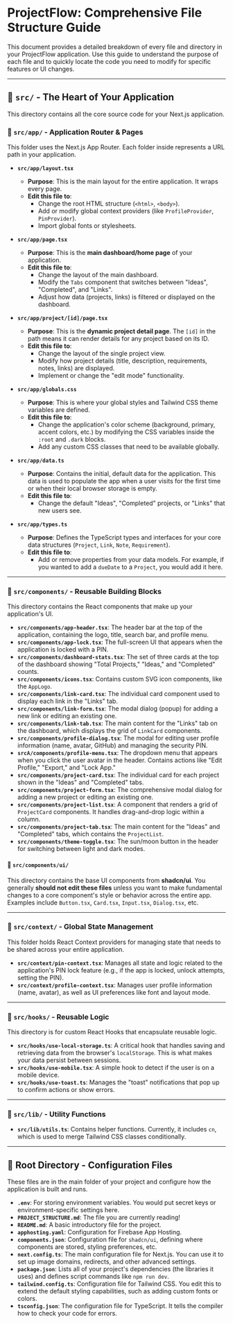 # ProjectFlow: Comprehensive File Structure Guide

This document provides a detailed breakdown of every file and directory in your ProjectFlow application. Use this guide to understand the purpose of each file and to quickly locate the code you need to modify for specific features or UI changes.

---

## 📂 `src/` - The Heart of Your Application

This directory contains all the core source code for your Next.js application.

### 📁 `src/app/` - Application Router & Pages

This folder uses the Next.js App Router. Each folder inside represents a URL path in your application.

- **`src/app/layout.tsx`**
  - **Purpose**: This is the main layout for the entire application. It wraps every page.
  - **Edit this file to**:
    - Change the root HTML structure (`<html>`, `<body>`).
    - Add or modify global context providers (like `ProfileProvider`, `PinProvider`).
    - Import global fonts or stylesheets.

- **`src/app/page.tsx`**
  - **Purpose**: This is the **main dashboard/home page** of your application.
  - **Edit this file to**:
    - Change the layout of the main dashboard.
    - Modify the `Tabs` component that switches between "Ideas", "Completed", and "Links".
    - Adjust how data (projects, links) is filtered or displayed on the dashboard.

- **`src/app/project/[id]/page.tsx`**
  - **Purpose**: This is the **dynamic project detail page**. The `[id]` in the path means it can render details for any project based on its ID.
  - **Edit this file to**:
    - Change the layout of the single project view.
    - Modify how project details (title, description, requirements, notes, links) are displayed.
    - Implement or change the "edit mode" functionality.

- **`src/app/globals.css`**
  - **Purpose**: This is where your global styles and Tailwind CSS theme variables are defined.
  - **Edit this file to**:
    - Change the application's color scheme (background, primary, accent colors, etc.) by modifying the CSS variables inside the `:root` and `.dark` blocks.
    - Add any custom CSS classes that need to be available globally.

- **`src/app/data.ts`**
  - **Purpose**: Contains the initial, default data for the application. This data is used to populate the app when a user visits for the first time or when their local browser storage is empty.
  - **Edit this file to**:
    - Change the default "Ideas", "Completed" projects, or "Links" that new users see.

- **`src/app/types.ts`**
  - **Purpose**: Defines the TypeScript types and interfaces for your core data structures (`Project`, `Link`, `Note`, `Requirement`).
  - **Edit this file to**:
    - Add or remove properties from your data models. For example, if you wanted to add a `dueDate` to a `Project`, you would add it here.

---

### 📁 `src/components/` - Reusable Building Blocks

This directory contains the React components that make up your application's UI.

- **`src/components/app-header.tsx`**: The header bar at the top of the application, containing the logo, title, search bar, and profile menu.
- **`src/components/app-lock.tsx`**: The full-screen UI that appears when the application is locked with a PIN.
- **`src/components/dashboard-stats.tsx`**: The set of three cards at the top of the dashboard showing "Total Projects," "Ideas," and "Completed" counts.
- **`src/components/icons.tsx`**: Contains custom SVG icon components, like the `AppLogo`.
- **`src/components/link-card.tsx`**: The individual card component used to display each link in the "Links" tab.
- **`src/components/link-form.tsx`**: The modal dialog (popup) for adding a new link or editing an existing one.
- **`src/components/link-tab.tsx`**: The main content for the "Links" tab on the dashboard, which displays the grid of `LinkCard` components.
- **`src/components/profile-dialog.tsx`**: The modal for editing user profile information (name, avatar, GitHub) and managing the security PIN.
- **`srcA/components/profile-menu.tsx`**: The dropdown menu that appears when you click the user avatar in the header. Contains actions like "Edit Profile," "Export," and "Lock App."
- **`src/components/project-card.tsx`**: The individual card for each project shown in the "Ideas" and "Completed" tabs.
- **`src/components/project-form.tsx`**: The comprehensive modal dialog for adding a new project or editing an existing one.
- **`src/components/project-list.tsx`**: A component that renders a grid of `ProjectCard` components. It handles drag-and-drop logic within a column.
- **`src/components/project-tab.tsx`**: The main content for the "Ideas" and "Completed" tabs, which contains the `ProjectList`.
- **`src/components/theme-toggle.tsx`**: The sun/moon button in the header for switching between light and dark modes.

#### 📁 `src/components/ui/`

This directory contains the base UI components from **shadcn/ui**. You generally **should not edit these files** unless you want to make fundamental changes to a core component's style or behavior across the entire app. Examples include `Button.tsx`, `Card.tsx`, `Input.tsx`, `Dialog.tsx`, etc.

---

### 📁 `src/context/` - Global State Management

This folder holds React Context providers for managing state that needs to be shared across your entire application.

- **`src/context/pin-context.tsx`**: Manages all state and logic related to the application's PIN lock feature (e.g., if the app is locked, unlock attempts, setting the PIN).
- **`src/context/profile-context.tsx`**: Manages user profile information (name, avatar), as well as UI preferences like font and layout mode.

---

### 📁 `src/hooks/` - Reusable Logic

This directory is for custom React Hooks that encapsulate reusable logic.

- **`src/hooks/use-local-storage.ts`**: A critical hook that handles saving and retrieving data from the browser's `localStorage`. This is what makes your data persist between sessions.
- **`src/hooks/use-mobile.tsx`**: A simple hook to detect if the user is on a mobile device.
- **`src/hooks/use-toast.ts`**: Manages the "toast" notifications that pop up to confirm actions or show errors.

---

### 📁 `src/lib/` - Utility Functions

- **`src/lib/utils.ts`**: Contains helper functions. Currently, it includes `cn`, which is used to merge Tailwind CSS classes conditionally.

---

## 📂 Root Directory - Configuration Files

These files are in the main folder of your project and configure how the application is built and runs.

- **`.env`**: For storing environment variables. You would put secret keys or environment-specific settings here.
- **`PROJECT_STRUCTURE.md`**: The file you are currently reading!
- **`README.md`**: A basic introductory file for the project.
- **`apphosting.yaml`**: Configuration for Firebase App Hosting.
- **`components.json`**: Configuration file for `shadcn/ui`, defining where components are stored, styling preferences, etc.
- **`next.config.ts`**: The main configuration file for Next.js. You can use it to set up image domains, redirects, and other advanced settings.
- **`package.json`**: Lists all of your project's dependencies (the libraries it uses) and defines script commands like `npm run dev`.
- **`tailwind.config.ts`**: Configuration file for Tailwind CSS. You edit this to extend the default styling capabilities, such as adding custom fonts or colors.
- **`tsconfig.json`**: The configuration file for TypeScript. It tells the compiler how to check your code for errors.
